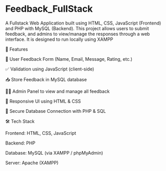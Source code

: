 # Feedback_FullStack
A Fullstack Web Application built using HTML, CSS, JavaScript (Frontend) and PHP with MySQL (Backend). This project allows users to submit feedback, and admins to view/manage the responses through a web interface. It is designed to run locally using XAMPP

🚀 Features

📝 User Feedback Form (Name, Email, Message, Rating, etc.)

✅ Validation using JavaScript (client-side)

📥 Store Feedback in MySQL database

👨‍💼 Admin Panel to view and manage all feedback

🎨 Responsive UI using HTML & CSS

🔐 Secure Database Connection with PHP & SQL

🛠️ Tech Stack

Frontend: HTML, CSS, JavaScript

Backend: PHP

Database: MySQL (via XAMPP / phpMyAdmin)

Server: Apache (XAMPP)
